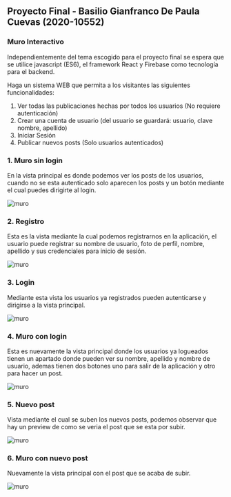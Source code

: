 ## Proyecto Final - Basilio Gianfranco De Paula Cuevas (2020-10552)

### Muro Interactivo

Independientemente del tema escogido para el proyecto final se espera que se utilice javascript
(ES6), el framework React y Firebase como tecnología para el backend.

Haga un sistema WEB que permita a los visitantes las siguientes funcionalidades:

1. Ver todas las publicaciones hechas por todos los usuarios (No requiere autenticación)
2. Crear una cuenta de usuario (del usuario se guardará: usuario, clave nombre, apellido)
3. Iniciar Sesión
4. Publicar nuevos posts (Solo usuarios autenticados)

### 1. Muro sin login

En la vista principal es donde podemos ver los posts de los usuarios, cuando no se esta autenticado solo aparecen los posts y un botón mediante el cual puedes dirigirte al login.

![muro](./public/img/Muro-not-loging.png)

### 2. Registro

Esta es la vista mediante la cual podemos registrarnos en la aplicación, el usuario puede registrar su nombre de usuario, foto de perfil, nombre, apellido y sus credenciales para inicio de sesión.

![muro](./public/img/Registro.png)

### 3. Login

Mediante esta vista los usuarios ya registrados pueden autenticarse y dirigirse a la vista principal.

![muro](./public/img/Login.png)

### 4. Muro con login

Esta es nuevamente la vista principal donde los usuarios ya logueados tienen un apartado donde pueden ver su nombre, apellido y nombre de usuario, ademas tienen dos botones uno para salir de la aplicación y otro para hacer un post.

![muro](./public/img/Muro-login.png)

### 5. Nuevo post

Vista mediante el cual se suben los nuevos posts, podemos observar que hay un preview de como se veria el post que se esta por subir.

![muro](./public/img/New-post.png)

### 6. Muro con nuevo post

Nuevamente la vista principal con el post que se acaba de subir.

![muro](./public/img/Muro-new-post.png)